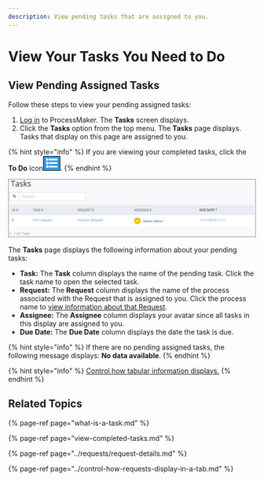 ```yaml
---
description: View pending tasks that are assigned to you.
---
```


# View Your Tasks You Need to Do

## View Pending Assigned Tasks

Follow these steps to view your pending assigned tasks:

1. [Log in](../log-in.md#log-in) to ProcessMaker. The **Tasks** screen displays.
2. Click the **Tasks** option from the top menu. The **Tasks** page displays. Tasks that display on this page are assigned to you.

{% hint style="info" %}
If you are viewing your completed tasks, click the **To Do** icon![](../../.gitbook/assets/to-do-icon-tasks.png).
{% endhint %}

![Assigned Tasks in the Tasks page](../../.gitbook/assets/to-do-tasks-tasks.png)

The **Tasks** page displays the following information about your pending tasks:

* **Task:** The **Task** column displays the name of the pending task. Click the task name to open the selected task.
* **Request:** The **Request** column displays the name of the process associated with the Request that is assigned to you. Click the process name to [view information about that Request](../requests/request-details.md).
* **Assignee:** The **Assignee** column displays your avatar since all tasks in this display are assigned to you.
* **Due Date:** The **Due Date** column displays the date the task is due.

{% hint style="info" %}
If there are no pending assigned tasks, the following message displays: **No data available**.
{% endhint %}

{% hint style="info" %}
[Control how tabular information displays.](../control-how-requests-display-in-a-tab.md)
{% endhint %}

## Related Topics

{% page-ref page="what-is-a-task.md" %}

{% page-ref page="view-completed-tasks.md" %}

{% page-ref page="../requests/request-details.md" %}

{% page-ref page="../control-how-requests-display-in-a-tab.md" %}

